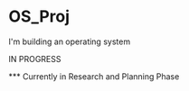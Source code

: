 # OS_Proj
I'm building an operating system

IN PROGRESS

*** Currently in Research and Planning Phase
